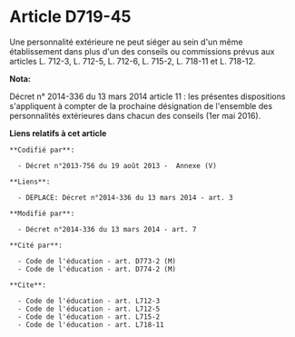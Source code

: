 # Article D719-45

Une personnalité extérieure ne peut siéger au sein d'un même établissement dans plus d'un des conseils ou commissions prévus
aux articles L. 712-3, L. 712-5, L. 712-6, L. 715-2, L. 718-11 et L. 718-12.

**Nota:**

Décret n° 2014-336 du 13 mars 2014 article 11 : les présentes dispositions s'appliquent à compter de la prochaine désignation
de l'ensemble des personnalités extérieures dans chacun des conseils (1er mai 2016).

**Liens relatifs à cet article**

	**Codifié par**:

	  - Décret n°2013-756 du 19 août 2013 -  Annexe (V)

	**Liens**:

	  - DEPLACE: Décret n°2014-336 du 13 mars 2014 - art. 3

	**Modifié par**:

	  - Décret n°2014-336 du 13 mars 2014 - art. 7

	**Cité par**:

	  - Code de l'éducation - art. D773-2 (M)
	  - Code de l'éducation - art. D774-2 (M)

	**Cite**:

	  - Code de l'éducation - art. L712-3
	  - Code de l'éducation - art. L712-5
	  - Code de l'éducation - art. L715-2
	  - Code de l'éducation - art. L718-11
